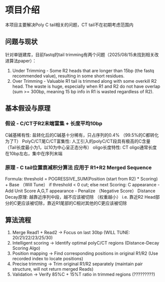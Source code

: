 # 项目介绍
本项目主要解决Poly C tail相关的问题，CT tail不在初期考虑范围内
## 问题与现状
针对单链建库，目前fastq的tail trimming有两个问题（2025/08/15未找到相关改进算法paper）：
1. Under Trimming - Some R2 heads that are longer than 15bp (the fastq recommended value), resulting in some short residues.
3. Over Trimming - Valuable R1 tail is trimmed along with some overkill R2 head. The waste is huge, especially when R1 and R2 do not have overlap (sum >= 300bp, meaning 15 bp info in R1 is wasted regardless of R2).

## 基本假设与原理
### 假设 - C/CT于R2末端富集 + 长度平均10bp
C碱基稀有性: 盐转化后的C碱基十分稀有，只占序列的0.4% （99.5%的C都转化为了T）
PolyC/CT尾C/CT富集性: 人工引入的polyC/CT段具有极高的C含量 （Tail长度最小为1，以10为中心呈正态分布）
oligo长度特性: CT oligo通常长度在10bp左右，集中在序列末端

### 原理 - C tail位置衰减积分算法 应用于 R1+R2 Merged Sequence 
Formula:
  threshold = POGRESSIVE_SUM(Position (start from R2) * Scoring) + Base （Will Tune）
  if threshold < 0 cut; else next
Scoring:
  C appearance - Add Unit Score
  A,G,T appearance - Penalize （Negative Score）
Distance Decay原理: 越靠近序列中段，越不应该被切除 （权重越小）
  i.e. 靠近R2 Head部分的C更应该被切除，靠近R1尾部的C相对其他的C更应该被切除

## 算法流程
1. Merge Read1 + Read2 → Focus on last 30bp (WILL TUNE: 20/21/22/23/25/30)
2. Intelligent scoring → Identify optimal polyC/CT regions (Distance-Decay Scoring Algo)
3. Position mapping → Find corresponding positions in original R1/R2 (Use recorded index to locate positions)
4. Precise trimming → Trim original R1/R2 separately (maintain pair structure, will not return merged Reads)
5. Validation → Verify 85%C + 15%T ratio in trimmed regions (?????????)

